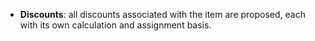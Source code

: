 - **Discounts**: all discounts associated with the item are proposed, each with its own calculation and assignment basis.